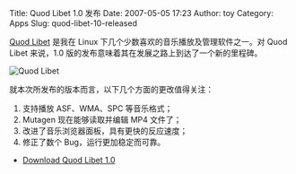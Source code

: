 Title: Quod Libet 1.0 发布
Date: 2007-05-05 17:23
Author: toy
Category: Apps
Slug: quod-libet-10-released

[Quod Libet](http://www.sacredchao.net/quodlibet/) 是我在 Linux
下几个少数喜欢的音乐播放及管理软件之一。对 Quod Libet 来说，1.0
版的发布意味着其在发展之路上到达了一个新的里程碑。

![Quod Libet](http://i.linuxtoy.org/i/2007/05/quodlibet-logo.png)

就本次所发布的版本而言，以下几个方面的更改值得关注：

1.  支持播放 ASF、WMA、SPC 等音乐格式；
2.  Mutagen 现在能够读取并编辑 MP4 文件了；
3.  改进了音乐浏览器面板，具有更快的反应速度；
4.  修正了数个 Bug，运行更加稳定而可靠。

- [Download Quod Libet
1.0](http://www.sacredchao.net/quodlibet/wiki/Download)
